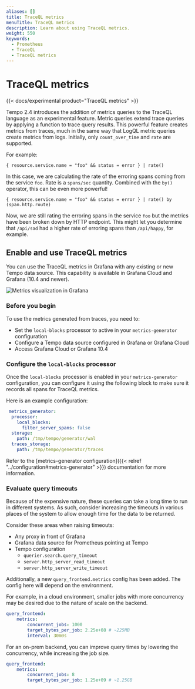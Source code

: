 ```yaml
---
aliases: []
title: TraceQL metrics
menuTitle: TraceQL metrics
description: Learn about using TraceQL metrics.
weight: 550
keywords:
  - Prometheus
  - TraceQL
  - TraceQL metrics
---
```


# TraceQL metrics

{{< docs/experimental product="TraceQL metrics" >}}

Tempo 2.4 introduces the addition of metrics queries to the TraceQL language as an experimental feature.
Metric queries extend trace queries by applying a function to trace query results.
This powerful feature creates metrics from traces, much in the same way that LogQL metric queries create metrics from logs.
Initially, only `count_over_time` and `rate` are supported.

For example:
```
{ resource.service.name = "foo" && status = error } | rate()
```

In this case, we are calculating the rate of the erroring spans coming from the service `foo`. Rate is a `spans/sec` quantity. 
Combined with the `by()` operator, this can be even more powerful!

```
{ resource.service.name = "foo" && status = error } | rate() by (span.http.route)
```

Now, we are still rating the erroring spans in the service `foo` but the metrics have been broken
down by HTTP endpoint. This might let you determine that `/api/sad` had a higher rate of erroring
spans than `/api/happy`, for example.

## Enable and use TraceQL metrics

You can use the TraceQL metrics in Grafana with any existing or new Tempo data source.
This capability is available in Grafana Cloud and Grafana (10.4 and newer).

![Metrics visualization in Grafana](/media/docs/tempo/metrics-explore-sample-2.4.png)

### Before you begin

To use the metrics generated from traces, you need to:

* Set the `local-blocks` processor to active in your `metrics-generator` configuration
* Configure a Tempo data source configured in Grafana or Grafana Cloud
* Access Grafana Cloud or Grafana 10.4

### Configure the `local-blocks` processor

Once the `local-blocks` processor is enabled in your `metrics-generator`
configuration, you can configure it using the following block to make sure
it records all spans for TraceQL metrics.

Here is an example configuration: 
```yaml
 metrics_generator:
  processor:
    local_blocks:
      filter_server_spans: false
  storage:
    path: /tmp/tempo/generator/wal
  traces_storage:
    path: /tmp/tempo/generator/traces
```

Refer to the [metrics-generator configuration]({{< relref "../configuration#metrics-generator" >}}) documentation for more information.

### Evaluate query timeouts

Because of the expensive nature, these queries can take a long time to run in different systems.
As such, consider increasing the timeouts in various places of
the system to allow enough time for the data to be returned.

Consider these areas when raising timeouts:

- Any proxy in front of Grafana
- Grafana data source for Prometheus pointing at Tempo
- Tempo configuration
  - `querier.search.query_timeout`
  - `server.http_server_read_timeout`
  - `server.http_server_write_timeout`

Additionally, a new `query_frontend.metrics` config has been added.  The config
here will depend on the environment.

For example, in a cloud environment, smaller jobs with more concurrency may be
desired due to the nature of scale on the backend.

```yaml
query_frontend:
    metrics:
        concurrent_jobs: 1000
        target_bytes_per_job: 2.25e+08 # ~225MB
        interval: 30m0s
```

For an on-prem backend, you can improve query times by lowering the concurrency,
while increasing the job size.

```yaml
query_frontend:
    metrics:
        concurrent_jobs: 8
        target_bytes_per_job: 1.25e+09 # ~1.25GB
```